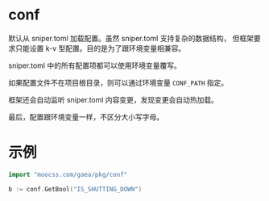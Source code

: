 # conf

默认从 sniper.toml 加载配置。虽然 sniper.toml 支持复杂的数据结构，
但框架要求只能设置 k-v 型配置。目的是为了跟环境变量相兼容。

sniper.toml 中的所有配置项都可以使用环境变量覆写。

如果配置文件不在项目根目录，则可以通过环境变量 `CONF_PATH` 指定。

框架还会自动监听 sniper.toml 内容变更，发现变更会自动热加载。

最后，配置跟环境变量一样，不区分大小写字母。

# 示例
```go
import "moocss.com/gaea/pkg/conf"

b := conf.GetBool("IS_SHUTTING_DOWN")
```
